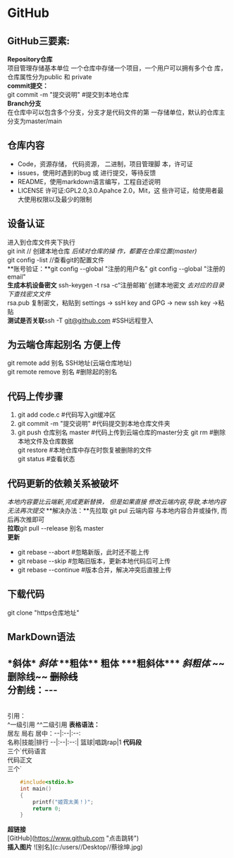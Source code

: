 # GitHub
## GitHub三要素:
**Repository仓库**<br>
项目管理存储基本单位
一个仓库中存储一个项目，一个用户可以拥有多个仓
库，仓库属性分为public 和 private<br>
**commit提交：**<br>
git commit -m "提交说明" #提交到本地仓库<br>
**Branch分支**<br>
在仓库中可以包含多个分支，分支才是代码文件的第
一存储单位，默认的仓库主分支为master/main<br>
## 仓库内容
* Code，资源存储，
代码资源，
二进制，项目管理脚
本，许可证<br>
* issues，使用时遇到的bug 或 进行提交，等待反馈
* README，使用markdown语言编写，工程自述说明<br>
* LICENSE 许可证:GPL2.0,3.0.Apahce 2.0，Mit，这
些许可证，给使用者最大使用权限以及最少的限制<br>
## 设备认证
进入到仓库文件夹下执行<br>
git init // 创建本地仓库
*后续对仓库的操
作，都要在仓库位置(master)*<br>
git config -list //查看git的配置文件<br>
**账号验证：**git config --global "注册的用户名" git config --global "注册的email"<br>
**生成本机设备密文**
ssh-keygen -t rsa -c“注册邮箱’
创建本地密文 *去对应的目录下查找密文文件*<br>
rsa.pub 复制密文，粘贴到 settings -> ssH key and
GPG -> new ssh key ->粘贴<br>
**测试是否关联**ssh -T git@github.com #SSH远程登入<br>
## 为云端仓库起别名 方便上传
git remote add 别名 SSH地址(云端仓库地址)
<br>git remote remove 别名 #删除起的别名
## 代码上传步骤
1. git add code.c #代码写入git缓冲区
2. git commit -m "提交说明" #代码提交到本地仓库文件夹
3. git push 仓库别名 master #代码上传到云端仓库的master分支
git rm #删除本地文件及仓库数据<br>
git restore #本地仓库中存在时恢复被删除的文件<br>
git status #查看状态<br>
## 代码更新的依赖关系被破坏
*本地内容要比云端新,完成更新替换， 但是如果直接
修改云端内容,导致,本地内容无法再次提交*
**解决办法：**先拉取 git pul 云端内容 与本地内容合井或操作,
而后再次推即可
<br>**拉取**git pull --release 别名 master<br>
**更新**
* git rebase --abort #忽略新版，此时还不能上传
* git rebase --skip #忽略旧版本，更新本地代码后可上传
* git rebase --continue #版本合并，解决冲突后直接上传
## 下载代码
git clone "https仓库地址" 
## MarkDown语法
\*斜体\* *斜体* \*\*粗体\*\* **粗体**  \*\*\*粗斜体\*\*\* ***斜粗体***
\~\~删除线\~\~ ~~删除线~~
<br>分割线：---
---
<br>引用：<br>
^一级引用
^^二级引用
**表格语法：**<br>居左 局右 居中：\-\-|:\-\-|:\-\-:<br>
名称|技能|排行
--|:--|:--:|
篮球|唱跳rap|1
**代码段**<br>
三个\`代码语言<br>
 	代码正文<br>
三个\`<br>
```c
	#include<stdio.h>
	int main()
	{
		printf("姬霓太美！)";
		return 0;
	}
```
**超链接**<br>
\[GitHub](https://www.github.com "点击跳转")
<br>**插入图片**
\!\[别名](c:/users//Desktop//蔡徐坤.jpg)





















































